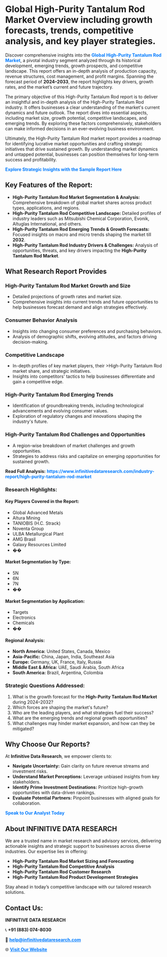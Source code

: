 <h1>Global High-Purity Tantalum Rod Market Overview including growth forecasts, trends, competitive analysis, and key player strategies.</h1>
<p>
Discover comprehensive insights into the 
<a href="https://www.infinitivedataresearch.com/industry-report/high-purity-tantalum-rod-market" rel="dofollow" style="color: #007BFF; text-decoration: none;"><strong>Global High-Purity Tantalum Rod Market</strong></a>, a pivotal industry segment analyzed through its historical development, emerging trends, growth prospects, and competitive landscape. This report offers an in-depth analysis of production capacity, revenue structures, cost management, and profit margins. Spanning the forecast period of <strong>2024–2033</strong>, the report highlights key drivers, growth rates, and the market’s current and future trajectory.
</p>
<p>
The primary objective of this High-Purity Tantalum Rod report is to deliver an insightful and in-depth analysis of the High-Purity Tantalum Rod industry. It offers businesses a clear understanding of the market's current dynamics and future outlook. The report dives into essential aspects, including market size, growth potential, competitive landscapes, and emerging trends. By exploring these factors comprehensively, stakeholders can make informed decisions in an ever-evolving business environment.
</p>
<p>
Ultimately, the High-Purity Tantalum Rod market report provides a roadmap for identifying lucrative market opportunities and crafting strategic initiatives that drive sustained growth. By understanding market dynamics and untapped potential, businesses can position themselves for long-term success and profitability.
</p>
<p>
<a href="https://www.infinitivedataresearch.com/request-sample/reportId=108430" style="color: #007BFF; text-decoration: none;"><strong>Explore Strategic Insights with the Sample Report Here</strong></a>
</p>

<h2>Key Features of the Report:</h2>
<ul>
<li><strong>High-Purity Tantalum Rod Market Segmentation & Analysis:</strong> Comprehensive breakdown of global market shares across product types, applications, and regions.</li>
<li><strong>High-Purity Tantalum Rod Competitive Landscape:</strong> Detailed profiles of industry leaders such as Mitsubishi Chemical Corporation, Evonik, Altuglas International, and others.</li>
<li><strong>High-Purity Tantalum Rod Emerging Trends & Growth Forecasts:</strong> Focused insights on macro and micro trends shaping the market till <strong>2032</strong>.</li>
<li><strong>High-Purity Tantalum Rod Industry Drivers & Challenges:</strong> Analysis of opportunities, threats, and key drivers impacting the <strong>High-Purity Tantalum Rod Market</strong>.</li>
</ul>

<h2>What Research Report Provides</h2>
<h3>High-Purity Tantalum Rod Market Growth and Size</h3>
<ul>
<li>Detailed projections of growth rates and market size.</li>
<li>Comprehensive insights into current trends and future opportunities to help businesses forecast demand and align strategies effectively.</li>
</ul>

<h3>Consumer Behavior Analysis</h3>
<ul>
<li>Insights into changing consumer preferences and purchasing behaviors.</li>
<li>Analysis of demographic shifts, evolving attitudes, and factors driving decision-making.</li>
</ul>

<h3>Competitive Landscape</h3>
<ul>
<li>In-depth profiles of key market players, their >High-Purity Tantalum Rod market share, and strategic initiatives.</li>
<li>Insights into competitors' tactics to help businesses differentiate and gain a competitive edge.</li>
</ul>

<h3>High-Purity Tantalum Rod Emerging Trends</h3>
<ul>
<li>Identification of groundbreaking trends, including technological advancements and evolving consumer values.</li>
<li>Exploration of regulatory changes and innovations shaping the industry's future.</li>
</ul>

<h3>High-Purity Tantalum Rod Challenges and Opportunities</h3>
<ul>
<li>A region-wise breakdown of market challenges and growth opportunities.</li>
<li>Strategies to address risks and capitalize on emerging opportunities for sustained growth.</li>
</ul>
<p><strong>Read Full Analysis:</strong> <a href="https://www.infinitivedataresearch.com/industry-report/high-purity-tantalum-rod-market" rel="dofollow" style="color: #007BFF; text-decoration: none;"><strong>https://www.infinitivedataresearch.com/industry-report/high-purity-tantalum-rod-market</strong></a></p>
<h3>Research Highlights:</h3>
<h4>Key Players Covered in the Report:</h4>
<ul><li>Global Advanced Metals</li><li>Altura Mining</li><li>TANIOBIS (H.C. Strack)</li><li>Noventa Group</li><li>ULBA Metallurgical Plant</li><li>AMG Brasil</li><li>Galaxy Resources Limited</li><li>��</li></ul>
<h4>Market Segmentation by Type:</h4>
<ul><li>5N</li><li>6N</li><li>7N</li><li>��</li></ul>
<h4>Market Segmentation by Application:</h4>
<ul><li>Targets</li><li>Electronics</li><li>Chemicals</li><li>��</li></ul>

<h4>Regional Analysis:</h4>
<ul>
<li><strong>North America:</strong> United States, Canada, Mexico</li>
<li><strong>Asia-Pacific:</strong> China, Japan, India, Southeast Asia</li>
<li><strong>Europe:</strong> Germany, UK, France, Italy, Russia</li>
<li><strong>Middle East & Africa:</strong> UAE, Saudi Arabia, South Africa</li>
<li><strong>South America:</strong> Brazil, Argentina, Colombia</li>
</ul>

<h3>Strategic Questions Addressed:</h3>
<ol>
<li>What is the growth forecast for the <strong>High-Purity Tantalum Rod Market</strong> during 2024–2032?</li>
<li>Which forces are shaping the market's future?</li>
<li>Who are the leading players, and what strategies fuel their success?</li>
<li>What are the emerging trends and regional growth opportunities?</li>
<li>What challenges may hinder market expansion, and how can they be mitigated?</li>
</ol>

<h2>Why Choose Our Reports?</h2>
<p>At <strong>Infinitive Data Research</strong>, we empower clients to:</p>
<ul>
<li><strong>Navigate Uncertainty:</strong> Gain clarity on future revenue streams and investment risks.</li>
<li><strong>Understand Market Perceptions:</strong> Leverage unbiased insights from key stakeholders.</li>
<li><strong>Identify Prime Investment Destinations:</strong> Prioritize high-growth opportunities with data-driven rankings.</li>
<li><strong>Evaluate Potential Partners:</strong> Pinpoint businesses with aligned goals for collaboration.</li>
</ul>
<p><a href="https://www.infinitivedataresearch.com/industry-report/high-purity-tantalum-rod-market" rel="dofollow" style="color: #007BFF; text-decoration: none;"><strong>Speak to Our Analyst Today</strong></a></p>

<h2>About INFINITIVE DATA RESEARCH</h2>
<p>We are a trusted name in market research and advisory services, delivering actionable insights and strategic support to businesses across diverse industries. Our expertise lies in offering:</p>
<ul>
<li><strong>High-Purity Tantalum Rod Market Sizing and Forecasting</strong></li>
<li><strong>High-Purity Tantalum Rod Competitive Analysis</strong></li>
<li><strong>High-Purity Tantalum Rod Customer Research</strong></li>
<li><strong>High-Purity Tantalum Rod Product Development Strategies</strong></li>
</ul>
<p>Stay ahead in today’s competitive landscape with our tailored research solutions.</p>

<h2>Contact Us:</h2>
<p><strong>INFINITIVE DATA RESEARCH</strong></p>
<p>📞 <strong>+91 (883) 074-8030</strong></p>
<p>📧 <strong><a href="mailto:help@infinitivedataresearch.com" style="color: #007BFF;">help@infinitivedataresearch.com</a></strong></p>
<p>🌐 <strong><a href="https://www.infinitivedataresearch.com" rel="dofollow" style="color: #007BFF;">Visit Our Website</a></strong></p>